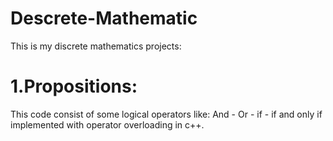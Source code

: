 # Descrete-Mathematic

This is my discrete mathematics projects:

# 1.Propositions:
This code consist of some logical operators like: And - Or - if - if and only if implemented with operator overloading in c++.
